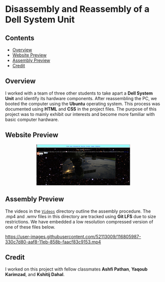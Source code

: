 # Disassembly and Reassembly of a Dell System Unit

## Contents
* [Overview](#Overview)
* [Website Preview](#Website-Preview)
* [Assembly Preview](#Assembly-Preview)
* [Credit](#Credit)

## Overview
I worked with a team of three other students to take apart a <b>Dell System Unit</b> and identify its hardware components. After reassembling the PC, we booted the computer using the <b>Ubuntu</b> operating system. This process was documented using <b>HTML</b> and <b>CSS</b> in the project files. The purpose of this project was to mainly exhibit our interests and become more familiar with basic computer hardware.

## Website Preview
<p align = "center"><img src = "Images/Website_Preview.JPG" width = "60%" height = "60%" title = "Preview of Website" ></p>

## Assembly Preview
The videos in the [`Videos`](Videos) directory outline the assembly procedure. The .mp4 and .wmv files in this directory are tracked using <b>Git LFS</b> due to size restrictions.</i> We have embedded a low resolution compressed version of one of these files below.

https://user-images.githubusercontent.com/52113009/116805987-330c7d80-aaf8-11eb-858b-faacf83c9153.mp4

## Credit
I worked on this project with fellow classmates <b>Ashfi Pathan</b>, <b>Yaqoub Karimzad</b>, and <b>Kshitij Dahal</b>.


